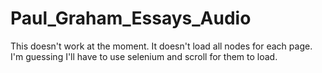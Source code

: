 # Paul_Graham_Essays_Audio

This doesn't work at the moment.
It doesn't load all nodes for each page. 
I'm guessing I'll have to use selenium and scroll for them to load. 
